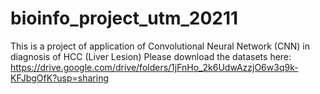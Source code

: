 # bioinfo_project_utm_20211
This is a project of application of Convolutional Neural Network (CNN) in diagnosis of HCC (Liver Lesion)
Please download the datasets here: https://drive.google.com/drive/folders/1jFnHo_2k6UdwAzzjO6w3q9k-KFJbgOfK?usp=sharing 
